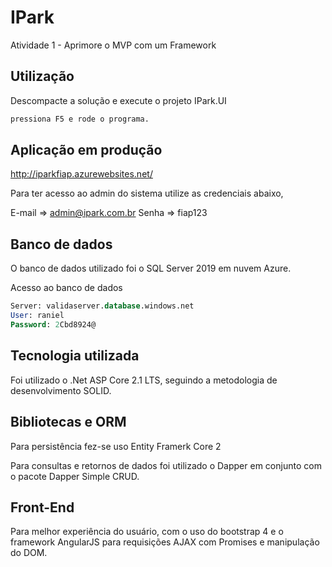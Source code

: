 # IPark

Atividade 1 - Aprimore o MVP com um Framework

## Utilização

Descompacte a solução e execute o projeto IPark.UI

```bash
pressiona F5 e rode o programa.
```

## Aplicação em produção
http://iparkfiap.azurewebsites.net/

Para ter acesso ao admin do sistema utilize as credenciais abaixo,

E-mail => admin@ipark.com.br
Senha  => fiap123


## Banco de dados

O banco de dados utilizado foi o SQL Server 2019 em nuvem Azure.

Acesso ao banco de dados

```SQL
Server: validaserver.database.windows.net
User: raniel
Password: 2Cbd8924@
```

## Tecnologia utilizada
Foi utilizado o .Net ASP Core 2.1 LTS, seguindo a metodologia de desenvolvimento SOLID. 

## Bibliotecas e ORM

Para persistência fez-se uso Entity Framerk Core 2

Para consultas e retornos de dados foi utilizado o Dapper em conjunto com o pacote Dapper Simple CRUD.

## Front-End

Para melhor experiência do usuário, com o uso do bootstrap 4 e o framework AngularJS para requisições AJAX com Promises e manipulação do DOM.
